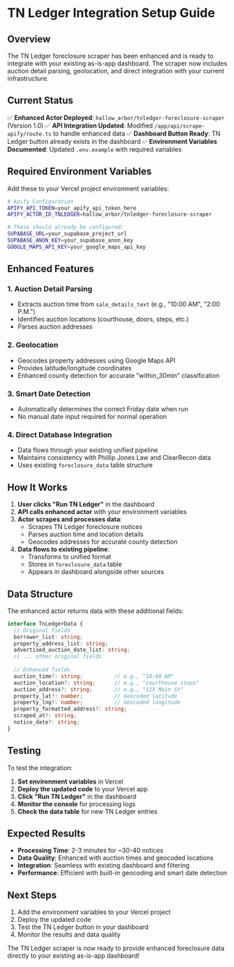 # TN Ledger Integration Setup Guide

## Overview
The TN Ledger foreclosure scraper has been enhanced and is ready to integrate with your existing as-is-app dashboard. The scraper now includes auction detail parsing, geolocation, and direct integration with your current infrastructure.

## Current Status
✅ **Enhanced Actor Deployed**: `hallow_arbor/tnledger-foreclosure-scraper` (Version 1.0)
✅ **API Integration Updated**: Modified `/app/api/scrape-apify/route.ts` to handle enhanced data
✅ **Dashboard Button Ready**: TN Ledger button already exists in the dashboard
✅ **Environment Variables Documented**: Updated `.env.example` with required variables

## Required Environment Variables

Add these to your Vercel project environment variables:

```bash
# Apify Configuration
APIFY_API_TOKEN=your_apify_api_token_here
APIFY_ACTOR_ID_TNLEDGER=hallow_arbor/tnledger-foreclosure-scraper

# These should already be configured:
SUPABASE_URL=your_supabase_project_url
SUPABASE_ANON_KEY=your_supabase_anon_key
GOOGLE_MAPS_API_KEY=your_google_maps_api_key
```

## Enhanced Features

### 1. **Auction Detail Parsing**
- Extracts auction time from `sale_details_text` (e.g., "10:00 AM", "2:00 P.M.")
- Identifies auction locations (courthouse, doors, steps, etc.)
- Parses auction addresses

### 2. **Geolocation**
- Geocodes property addresses using Google Maps API
- Provides latitude/longitude coordinates
- Enhanced county detection for accurate "within_30min" classification

### 3. **Smart Date Detection**
- Automatically determines the correct Friday date when run
- No manual date input required for normal operation

### 4. **Direct Database Integration**
- Data flows through your existing unified pipeline
- Maintains consistency with Phillip Jones Law and ClearRecon data
- Uses existing `foreclosure_data` table structure

## How It Works

1. **User clicks "Run TN Ledger"** in the dashboard
2. **API calls enhanced actor** with your environment variables
3. **Actor scrapes and processes data**:
   - Scrapes TN Ledger foreclosure notices
   - Parses auction time and location details
   - Geocodes addresses for accurate county detection
4. **Data flows to existing pipeline**:
   - Transforms to unified format
   - Stores in `foreclosure_data` table
   - Appears in dashboard alongside other sources

## Data Structure

The enhanced actor returns data with these additional fields:

```typescript
interface TnLedgerData {
  // Original fields
  borrower_list: string;
  property_address_list: string;
  advertised_auction_date_list: string;
  // ... other original fields
  
  // Enhanced fields
  auction_time?: string;          // e.g., "10:00 AM"
  auction_location?: string;      // e.g., "courthouse steps"
  auction_address?: string;       // e.g., "123 Main St"
  property_lat?: number;          // Geocoded latitude
  property_lng?: number;          // Geocoded longitude
  property_formatted_address?: string;
  scraped_at?: string;
  notice_date?: string;
}
```

## Testing

To test the integration:

1. **Set environment variables** in Vercel
2. **Deploy the updated code** to your Vercel app
3. **Click "Run TN Ledger"** in the dashboard
4. **Monitor the console** for processing logs
5. **Check the data table** for new TN Ledger entries

## Expected Results

- **Processing Time**: 2-3 minutes for ~30-40 notices
- **Data Quality**: Enhanced with auction times and geocoded locations
- **Integration**: Seamless with existing dashboard and filtering
- **Performance**: Efficient with built-in geocoding and smart date detection

## Next Steps

1. Add the environment variables to your Vercel project
2. Deploy the updated code
3. Test the TN Ledger button in your dashboard
4. Monitor the results and data quality

The TN Ledger scraper is now ready to provide enhanced foreclosure data directly to your existing as-is-app dashboard!